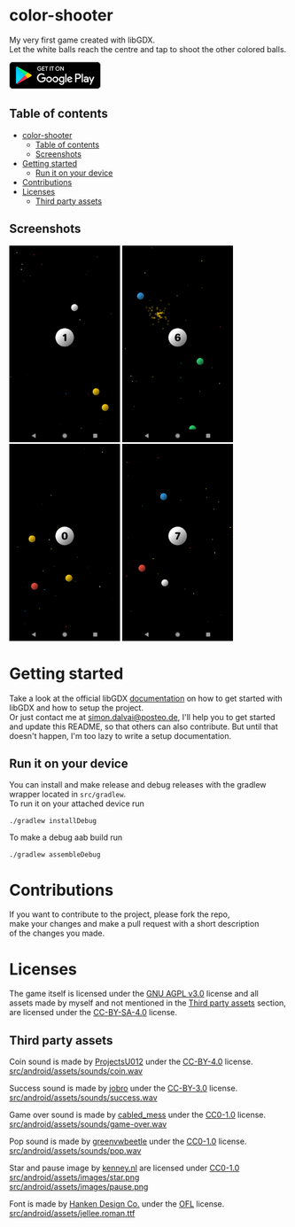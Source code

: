 # color-shooter
<!-- [![iOS upload](https://github.com/dulvui/sn4ke/actions/workflows/upload-ios.yml/badge.svg)](https://github.com/dulvui/sn4ke/actions/workflows/upload-ios.yml)
[![Android upload](https://github.com/dulvui/sn4ke/actions/workflows/upload-android.yml/badge.svg)](https://github.com/dulvui/sn4ke/actions/workflows/upload-android.yml) -->
My very first game created with libGDX.  
Let the white balls reach the centre and tap to shoot the other colored balls.

<a href="https://play.google.com/store/apps/details?id=com.salvai.centrum" target="_blank"><img src="store-images/PlayStore.svg" alt="Get it on Google Play" height="49"></a>
<!-- <a href="https://apps.apple.com/app/sn4ke/id1626543157" target="_blank"><img src="store-images/AppStore.svg" alt="Download on the App Store" height="50" ></a> -->

## Table of contents
- [color-shooter](#color-shooter)
  - [Table of contents](#table-of-contents)
  - [Screenshots](#screenshots)
- [Getting started](#getting-started)
  - [Run it on your device](#run-it-on-your-device)
- [Contributions](#contributions)
- [Licenses](#licenses)
  - [Third party assets](#third-party-assets)

## Screenshots
<div>
  <img src="screenshots/screenshot-1.png" alt="Level 1" width="200"/>
  <img src="screenshots/screenshot-2.png" alt="Level 2" width="200"/>
  <img src="screenshots/screenshot-3.png" alt="Level 3" width="200"/>
  <img src="screenshots/screenshot-4.png" alt="Level 4" width="200"/>
</div>

# Getting started

Take a look at the official libGDX [documentation](https://libgdx.com/dev/) on how to get started with libGDX and how to setup the project.  
Or just contact me at simon.dalvai@posteo.de, I'll help you to get started and update this README, so that others can also contribute. But until that doesn't happen, I'm too lazy to write a setup documentation.

## Run it on your device
You can install and make release and debug releases with the gradlew wrapper located in `src/gradlew`.  
To run it on your attached device run
```
./gradlew installDebug
```
To make a debug aab build run
```
./gradlew assembleDebug
```

# Contributions
If you want to contribute to the project, please fork the repo,    
make your changes and make a pull request with a short description  
of the changes you made.

# Licenses
The game itself is licensed under the [GNU AGPL v3.0](LICENSE) license and all  
assets made by myself and not mentioned in the [Third party assets](#third-party-assets) section, are licensed under the [CC-BY-SA-4.0](https://creativecommons.org/licenses/by-sa/4.0/) license.

## Third party assets

Coin sound is made by [ProjectsU012](https://freesound.org/people/ProjectsU012/sounds/341695/) under the [CC-BY-4.0](https://creativecommons.org/licenses/by/4.0/) license.  
[src/android/assets/sounds/coin.wav](src/android/assets/sounds/coin.wav)

Success sound is made by [jobro](https://freesound.org/people/jobro/sounds/60443/) under the [CC-BY-3.0](https://creativecommons.org/licenses/by/3.0/) license.  
[src/android/assets/sounds/success.wav](src/android/assets/sounds/success.wav)

Game over sound is made by [cabled_mess](https://freesound.org/people/cabled_mess/sounds/350985/) under the [CC0-1.0](https://creativecommons.org/publicdomain/zero/1.0/) license.  
[src/android/assets/sounds/game-over.wav](src/android/assets/sounds/game-over.wav)

Pop sound is made by [greenvwbeetle](https://freesound.org/people/greenvwbeetle/sounds/244652/) under the [CC0-1.0](https://creativecommons.org/publicdomain/zero/1.0/) license.  
[src/android/assets/sounds/pop.wav](src/android/assets/sounds/pop.wav)

Star and pause image by [kenney.nl](https://www.kenney.nl/assets/game-icons) are licensed under [CC0-1.0](https://creativecommons.org/publicdomain/zero/1.0/)  
[src/android/assets/images/star.png](src/android/assets/images/star.png)  
[src/android/assets/images/pause.png](src/android/assets/images/pause.png)

Font is made by [Hanken Design Co.](https://hanken.co/collections/free/products/jellee) under the [OFL](https://scripts.sil.org/cms/scripts/page.php?site_id=nrsi&id=ofl) license.  
[src/android/assets/jellee.roman.ttf](src/android/assets/jellee.roman.ttf)
